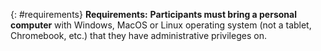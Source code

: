 {: #requirements}
**Requirements:**
**Participants must bring a personal computer** with Windows, MacOS or Linux operating system
(not a tablet, Chromebook, etc.) that they have administrative privileges on. 

